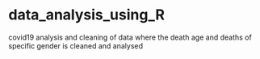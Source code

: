 # data_analysis_using_R
covid19 analysis and cleaning of data where the death age and deaths of specific gender is cleaned and analysed
